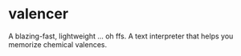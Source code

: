 # valencer
A blazing-fast, lightweight ... oh ffs. A text interpreter that helps you memorize chemical valences.
